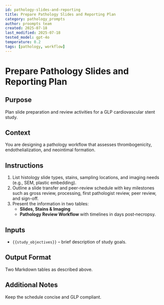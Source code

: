 ```yaml
---
id: pathology-slides-and-reporting
title: Prepare Pathology Slides and Reporting Plan
category: pathology_prompts
author: proompts team
created: 2025-07-18
last_modified: 2025-07-18
tested_model: gpt-4o
temperature: 0.2
tags: [pathology, workflow]
---
```


# Prepare Pathology Slides and Reporting Plan

## Purpose

Plan slide preparation and review activities for a GLP cardiovascular stent study.

## Context

You are designing a pathology workflow that assesses thrombogenicity, endothelialization, and neointimal formation.

## Instructions

1. List histology slide types, stains, sampling locations, and imaging needs (e.g., SEM, plastic embedding).
1. Outline a slide transfer and peer-review schedule with key milestones such as gross review, processing, first pathologist review, peer review, and sign-off.
1. Present the information in two tables:
   - **Slides, Stains & Imaging**
   - **Pathology Review Workflow** with timelines in days post‑necropsy.

## Inputs

- `{{study_objectives}}` – brief description of study goals.

## Output Format

Two Markdown tables as described above.

## Additional Notes

Keep the schedule concise and GLP compliant.
